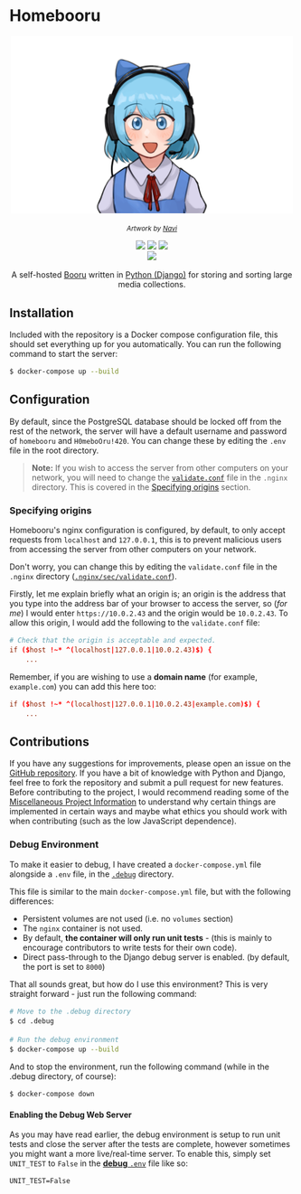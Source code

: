 # Homebooru
<div align="center">
    <img src="assets/cirno_smiling_touhou.png" width=500px \>
    <p><i><small>Artwork by <a href="https://twitter.com/nvi2762/status/1495867899881619456">Navi</a></small></i></p>
    <img src="https://img.shields.io/badge/-Python 3-3776AB?style=flat&logo=Python&logoColor=white" \>
    <img src="https://img.shields.io/badge/PostgreSQL-3776AB.svg?logo=postgreSQL&amp;logoColor=white" \>
    <img src="https://img.shields.io/badge/Docker-3776AB.svg?logo=docker&amp;logoColor=white" \><br>
    <img src="https://github.com/gingerchicken/homebooru/actions/workflows/test.yml/badge.svg" \>
    <p>A self-hosted <a href="https://www.yourdictionary.com/booru">Booru</a> written in <a href="https://www.djangoproject.com/">Python (Django)</a> for storing and sorting large media collections.</p>
</div>

## Installation
Included with the repository is a Docker compose configuration file, this should set everything up for you automatically. You can run the following command to start the server:

```bash
$ docker-compose up --build
```

## Configuration
By default, since the PostgreSQL database should be locked off from the rest of the network, the server will have a default username and password of `homebooru` and `H0meboOru!420`. You can change these by editing the `.env` file in the root directory.

> **Note:** If you wish to access the server from other computers on your network, you will need to change the [`validate.conf`](.nginx/sec/validate.conf) file in the `.nginx` directory. This is covered in the [Specifying origins](#specifying-origins) section.

### Specifying origins
Homebooru's nginx configuration is configured, by default, to only accept requests from `localhost` and `127.0.0.1`, this is to prevent malicious users from accessing the server from other computers on your network.

Don't worry, you can change this by editing the `validate.conf` file in the `.nginx` directory ([`.nginx/sec/validate.conf`](.nginx/sec/validate.conf)).

Firstly, let me explain briefly what an origin is; an origin is the address that you type into the address bar of your browser to access the server, so (_for me_) I would enter `https://10.0.2.43` and the origin would be `10.0.2.43`.  To allow this origin, I would add the following to the `validate.conf` file:

```conf
# Check that the origin is acceptable and expected.
if ($host !~* ^(localhost|127.0.0.1|10.0.2.43)$) {
    ...
```

Remember, if you are wishing to use a **domain name** (for example, `example.com`) you can add this here too:

```conf
if ($host !~* ^(localhost|127.0.0.1|10.0.2.43|example.com)$) {
    ...
```

## Contributions
If you have any suggestions for improvements, please open an issue on the [GitHub repository](https://github.com/gingerchicken/homebooru). If you have a bit of knowledge with Python and Django, feel free to fork the repository and submit a pull request for new features. Before contributing to the project, I would recommend reading some of the [Miscellaneous Project Information](/docs/MISC.md) to understand why certain things are implemented in certain ways and maybe what ethics you should work with when contributing (such as the low JavaScript dependence).

### Debug Environment
To make it easier to debug, I have created a `docker-compose.yml` file alongside a `.env` file, in the [`.debug`](.debug) directory.

This file is similar to the main `docker-compose.yml` file, but with the following differences:

- Persistent volumes are not used (i.e. no `volumes` section)
- The `nginx` container is not used.
- By default, **the container will only run unit tests** - (this is mainly to encourage contributors to write tests for their own code).
- Direct pass-through to the Django debug server is enabled. (by default, the port is set to `8000`)

That all sounds great, but how do I use this environment? This is very straight forward - just run the following command:

```bash
# Move to the .debug directory
$ cd .debug

# Run the debug environment
$ docker-compose up --build
```

And to stop the environment, run the following command (while in the .debug directory, of course):

```bash
$ docker-compose down
```

#### Enabling the Debug Web Server
As you may have read earlier, the debug environment is setup to run unit tests and close the server after the tests are complete, however sometimes you might want a more live/real-time server. To enable this, simply set `UNIT_TEST` to `False` in the [**debug** `.env`](.debug/.env) file like so:

```env
UNIT_TEST=False
```